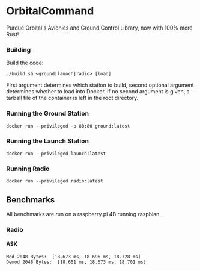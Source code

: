 # OrbitalCommand
Purdue Orbital's Avionics and Ground Control Library, now with 100% more Rust!

### Building
Build the code:
```shell
./build.sh <ground|launch|radio> [load]
```

First argument determines which station to build, second optional argument determines whether to load into Docker. 
If no second argument is given, a tarball file of the container is left in the root directory.

### Running the Ground Station
```shell
docker run --privileged -p 80:80 ground:latest
```

### Running the Launch Station
```shell
docker run --privileged launch:latest
```

### Running Radio
```shell
docker run --privileged radio:latest
```

## Benchmarks

All benchmarks are run on a raspberry pi 4B running raspbian.

### Radio

#### ASK
```
Mod 2048 Bytes:  [18.673 ms, 18.696 ms, 18.728 ms]
Demod 2048 Bytes:  [18.651 ms, 18.673 ms, 18.701 ms]
```